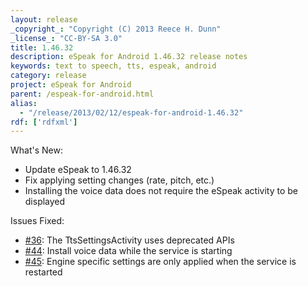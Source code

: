 ```yaml
---
layout: release
_copyright_: "Copyright (C) 2013 Reece H. Dunn"
_license_: "CC-BY-SA 3.0"
title: 1.46.32
description: eSpeak for Android 1.46.32 release notes
keywords: text to speech, tts, espeak, android
category: release
project: eSpeak for Android
parent: /espeak-for-android.html
alias:
  - "/release/2013/02/12/espeak-for-android-1.46.32"
rdf: ['rdfxml']
---
```


What's New:

*  Update eSpeak to 1.46.32
*  Fix applying setting changes (rate, pitch, etc.)
*  Installing the voice data does not require the eSpeak activity to be displayed

Issues Fixed:

*  [#36](https://github.com/rhdunn/espeak/issues/36): The TtsSettingsActivity uses deprecated APIs
*  [#44](https://github.com/rhdunn/espeak/issues/44): Install voice data while the service is starting
*  [#45](https://github.com/rhdunn/espeak/issues/45): Engine specific settings are only applied when the service is restarted
